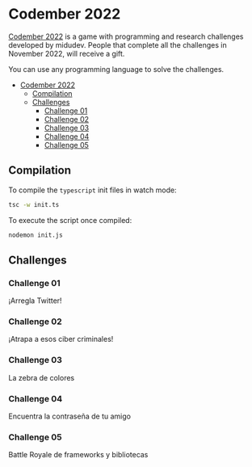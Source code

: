# Codember 2022

[Codember 2022](https://codember.dev/) is a game with programming and research challenges developed by midudev. People that complete all the  challenges in November 2022, will receive a gift.

You can use any programming language to solve the challenges.

- [Codember 2022](#codember-2022)
  - [Compilation](#compilation)
  - [Challenges](#challenges)
    - [Challenge 01](#challenge-01)
    - [Challenge 02](#challenge-02)
    - [Challenge 03](#challenge-03)
    - [Challenge 04](#challenge-04)
    - [Challenge 05](#challenge-05)

## Compilation

To compile the `typescript` init files in watch mode:

```bash
tsc -w init.ts
```

To execute the script once compiled:

```bash
nodemon init.js
```

## Challenges

### Challenge 01 
¡Arregla Twitter!

### Challenge 02
¡Atrapa a esos ciber criminales!

### Challenge 03
La zebra de colores

### Challenge 04
Encuentra la contraseña de tu amigo

### Challenge 05
Battle Royale de frameworks y bibliotecas
